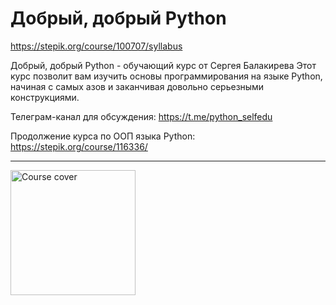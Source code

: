 # Добрый, добрый Python
https://stepik.org/course/100707/syllabus

Добрый, добрый Python - обучающий курс от Сергея Балакирева
Этот курс позволит вам изучить основы программирования на языке Python, начиная с самых азов и заканчивая довольно серьезными конструкциями. 

Телеграм-канал для обсуждения: https://t.me/python_selfedu

Продолжение курса по ООП языка Python: https://stepik.org/course/116336/
<hr>
<img class="course-nav__cover" src="https://stepik.org/media/cache/images/courses/100707/cover_K4JOB7c/6c361261be53b501e6ba814dcc659222.png" alt="Course cover" height="200" width="200">
